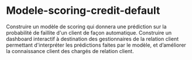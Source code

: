 # Modele-scoring-credit-default
Construire un modèle de scoring qui donnera une prédiction sur la probabilité de faillite d'un client de façon automatique. Construire un dashboard interactif à destination des gestionnaires de la relation client permettant d'interpréter les prédictions faites par le modèle, et d’améliorer la connaissance client des chargés de relation client.
